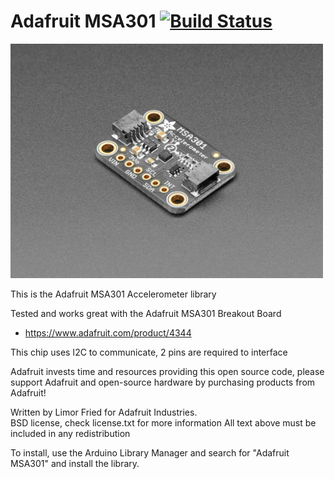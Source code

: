 # Adafruit MSA301 [![Build Status](https://github.com/adafruit/Adafruit_MSA301/workflows/Arduino%20Library%20CI/badge.svg)](https://github.com/adafruit/Adafruit_MSA301/actions)


<a href="https://www.adafruit.com/products"><img src="assets/board.jpg?raw=true" width="500px"></a>

This is the Adafruit MSA301 Accelerometer library

Tested and works great with the Adafruit MSA301 Breakout Board
* https://www.adafruit.com/product/4344

This chip uses I2C to communicate, 2 pins are required to interface

Adafruit invests time and resources providing this open source code, please support Adafruit and open-source hardware by purchasing products from Adafruit!

Written by Limor Fried for Adafruit Industries.  
BSD license, check license.txt for more information
All text above must be included in any redistribution

To install, use the Arduino Library Manager and search for "Adafruit MSA301" and install the library.
